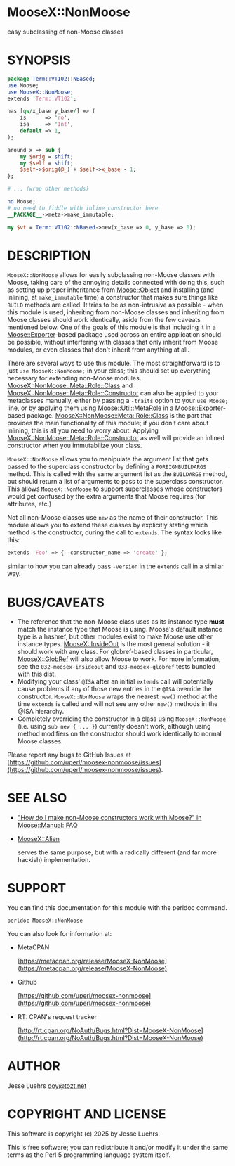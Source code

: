 # MooseX::NonMoose

easy subclassing of non-Moose classes

# SYNOPSIS

```perl
package Term::VT102::NBased;
use Moose;
use MooseX::NonMoose;
extends 'Term::VT102';

has [qw/x_base y_base/] => (
    is      => 'ro',
    isa     => 'Int',
    default => 1,
);

around x => sub {
    my $orig = shift;
    my $self = shift;
    $self->$orig(@_) + $self->x_base - 1;
};

# ... (wrap other methods)

no Moose;
# no need to fiddle with inline_constructor here
__PACKAGE__->meta->make_immutable;

my $vt = Term::VT102::NBased->new(x_base => 0, y_base => 0);
```

# DESCRIPTION

`MooseX::NonMoose` allows for easily subclassing non-Moose classes with Moose,
taking care of the annoying details connected with doing this, such as setting
up proper inheritance from [Moose::Object](https://metacpan.org/pod/Moose::Object) and installing (and inlining, at
`make_immutable` time) a constructor that makes sure things like `BUILD`
methods are called. It tries to be as non-intrusive as possible - when this
module is used, inheriting from non-Moose classes and inheriting from Moose
classes should work identically, aside from the few caveats mentioned below.
One of the goals of this module is that including it in a
[Moose::Exporter](https://metacpan.org/pod/Moose::Exporter)-based package used across an entire application should be
possible, without interfering with classes that only inherit from Moose
modules, or even classes that don't inherit from anything at all.

There are several ways to use this module. The most straightforward is to just
`use MooseX::NonMoose;` in your class; this should set up everything necessary
for extending non-Moose modules. [MooseX::NonMoose::Meta::Role::Class](https://metacpan.org/pod/MooseX::NonMoose::Meta::Role::Class) and
[MooseX::NonMoose::Meta::Role::Constructor](https://metacpan.org/pod/MooseX::NonMoose::Meta::Role::Constructor) can also be applied to your
metaclasses manually, either by passing a `-traits` option to your `use
Moose;` line, or by applying them using [Moose::Util::MetaRole](https://metacpan.org/pod/Moose::Util::MetaRole) in a
[Moose::Exporter](https://metacpan.org/pod/Moose::Exporter)-based package. [MooseX::NonMoose::Meta::Role::Class](https://metacpan.org/pod/MooseX::NonMoose::Meta::Role::Class) is the
part that provides the main functionality of this module; if you don't care
about inlining, this is all you need to worry about. Applying
[MooseX::NonMoose::Meta::Role::Constructor](https://metacpan.org/pod/MooseX::NonMoose::Meta::Role::Constructor) as well will provide an inlined
constructor when you immutabilize your class.

`MooseX::NonMoose` allows you to manipulate the argument list that gets passed
to the superclass constructor by defining a `FOREIGNBUILDARGS` method. This is
called with the same argument list as the `BUILDARGS` method, but should
return a list of arguments to pass to the superclass constructor. This allows
`MooseX::NonMoose` to support superclasses whose constructors would get
confused by the extra arguments that Moose requires (for attributes, etc.)

Not all non-Moose classes use `new` as the name of their constructor. This
module allows you to extend these classes by explicitly stating which method is
the constructor, during the call to `extends`. The syntax looks like this:

```perl
extends 'Foo' => { -constructor_name => 'create' };
```

similar to how you can already pass `-version` in the `extends` call in a
similar way.

# BUGS/CAVEATS

- The reference that the non-Moose class uses as its instance type
**must** match the instance type that Moose is using. Moose's default instance
type is a hashref, but other modules exist to make Moose use other instance
types. [MooseX::InsideOut](https://metacpan.org/pod/MooseX::InsideOut) is the most general solution - it should work with
any class. For globref-based classes in particular, [MooseX::GlobRef](https://metacpan.org/pod/MooseX::GlobRef) will
also allow Moose to work. For more information, see the `032-moosex-insideout`
and `033-moosex-globref` tests bundled with this dist.
- Modifying your class' `@ISA` after an initial `extends` call will potentially
cause problems if any of those new entries in the `@ISA` override the constructor.
`MooseX::NonMoose` wraps the nearest `new()` method at the time `extends`
is called and will not see any other `new()` methods in the @ISA hierarchy.
- Completely overriding the constructor in a class using
`MooseX::NonMoose` (i.e. using `sub new { ... }`) currently doesn't work,
although using method modifiers on the constructor should work identically to
normal Moose classes.

Please report any bugs to GitHub Issues at
[https://github.com/uperl/moosex-nonmoose/issues](https://github.com/uperl/moosex-nonmoose/issues).

# SEE ALSO

- ["How do I make non-Moose constructors work with Moose?" in Moose::Manual::FAQ](https://metacpan.org/pod/Moose::Manual::FAQ#How-do-I-make-non-Moose-constructors-work-with-Moose)
- [MooseX::Alien](https://metacpan.org/pod/MooseX::Alien)

    serves the same purpose, but with a radically different (and far more hackish)
    implementation.

# SUPPORT

You can find this documentation for this module with the perldoc command.

```
perldoc MooseX::NonMoose
```

You can also look for information at:

- MetaCPAN

    [https://metacpan.org/release/MooseX-NonMoose](https://metacpan.org/release/MooseX-NonMoose)

- Github

    [https://github.com/uperl/moosex-nonmoose](https://github.com/uperl/moosex-nonmoose)

- RT: CPAN's request tracker

    [http://rt.cpan.org/NoAuth/Bugs.html?Dist=MooseX-NonMoose](http://rt.cpan.org/NoAuth/Bugs.html?Dist=MooseX-NonMoose)

# AUTHOR

Jesse Luehrs <doy@tozt.net>

# COPYRIGHT AND LICENSE

This software is copyright (c) 2025 by Jesse Luehrs.

This is free software; you can redistribute it and/or modify it under
the same terms as the Perl 5 programming language system itself.

